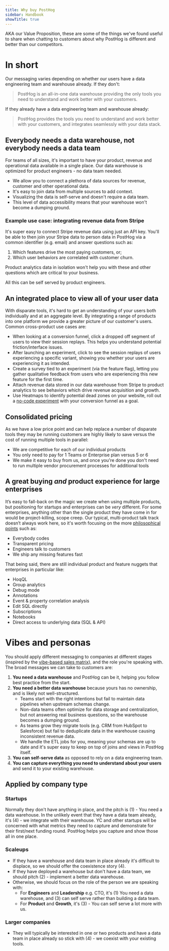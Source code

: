 ```yaml
---
title: Why buy PostHog
sidebar: Handbook
showTitle: true
---
```


AKA our Value Proposition, these are some of the things we've found useful to share when chatting to customers about why PostHog is different and better than our competitors.

# In short

Our messaging varies depending on whether our users have a data engineering team and warehouse already.  If they don't:

> PostHog is an all-in-one data warehouse providing the only tools you need to understand and work better with your customers.

If they already have a data engineering team and warehouse already:

> PostHog provides the tools you need to understand and work better with your customers, and integrates seamlessly with your data stack.

## Everybody needs a data warehouse, not everybody needs a data team

For teams of all sizes, it's important to have your product, revenue and operational data available in a single place. Our data warehouse is optimized for product engineers - no data team needed. 

- We allow you to connect a plethora of data sources for revenue, customer and other operational data.
- It's easy to join data from multiple sources to add context.
- Visualizing the data is self-serve and doesn't require a data team.
- This level of data accessibility means that your warehouse won't become a dumping ground.

### Example use case: integrating revenue data from Stripe

It's super easy to connect Stripe revenue data using just an API key.  You'll be able to then join your Stripe data to person data in PostHog via a common identifier (e.g. email) and answer questions such as:

1. Which features drive the most paying customers, or;
2. Which user behaviors are correlated with customer churn.

Product analytics data in isolation won't help you with these and other questions which are critical to your business.

All this can be self served by product engineers.

## An integrated place to view all of your user data

With disparate tools, it's hard to get an understanding of your users both individually and at an aggregate level.  By integrating a range of products into one platform we provide a greater picture of our customer's users.  Common cross-product use cases are:

 - When looking at a conversion funnel, click a dropped off segment of users to view their session replays.  This helps you understand potential friction/interface issues. 
 - After launching an experiment, click to see the session replays of users experiencing a specific variant, showing you whether your users are experiencing it as intended.
 - Create a survey tied to an experiment (via the feature flag), letting you gather qualitative feedback from users who are experiencing this new feature for the first time.
 - Attach revenue data stored in our data warehouse from Stripe to product analytics to see behaviors which drive revenue acquisition and growth.
 - Use Heatmaps to identify potential dead zones on your website, roll out a [no-code experiment](/docs/experiments/no-code-web-experiments) with your conversion funnel as a goal.

## Consolidated pricing

As we have a low price point and can help replace a number of disparate tools they may be running customers are highly likely to save versus the cost of running multiple tools in parallel:

 - We are competitive for each of our individual products
 - You only need to pay for 1 Teams or Enterprise plan versus 5 or 6
 - We make it easy to buy from us, and once you're done you don't need to run multiple vendor procurement processes for additional tools

## A great buying _and_ product experience for large enterprises

It’s easy to fall-back on the magic we create when using multiple products, but positioning for startups and enterprises can be _very_ different. For some enterprises, anything other than the single product they have come in for would be project-killing, scope creep. Our typical, multi-product talk track doesn’t always work here, so it's worth focusing on the more [philosophical points](/why) such as:

- Everybody codes
- Transparent pricing
- Engineers talk to customers
- We ship any missing features fast

That being said, there are still individual product and feature nuggets that enterprises in particular like:

- HoqQL
- Group analytics
- Debug mode
- Annotations
- Event & property correlation analysis
- Edit SQL directly
- Subscriptions
- Notebooks
- Direct access to underlying data (SQL & API)

# Vibes and personas

You should apply different messaging to companies at different stages (inspired by the [vibe-based sales matrix](https://docs.google.com/spreadsheets/d/12scJrtw2vVok_-BNI6xOYsiNTUDrfkJJO_K0JKkz69w/edit?gid=0#gid=0)), and the role you're speaking with.  The broad messages we can take to customers are:

1. **You need a data warehouse** and PostHog can be it, helping you follow best practice from the start.
2. **You need a better data warehouse** because yours has no ownership, and is likely not well-structured.
     - Teams start with the right intentions but fail to maintain data pipelines when upstream schemas change.
     - Non-data teams often optimize for data storage and centralization, but not answering real business questions, so the warehouse becomes a dumping ground.
     - As teams grow they migrate tools (e.g. CRM from HubSpot to Salesforce) but fail to deduplicate data in the warehouse causing inconsistent revenue data.
     - We handle the ETL jobs for you, meaning your schemas are up to date and it's super easy to keep on top of joins and views in PostHog itself.
3. **You can self-serve data** as opposed to rely on a data engineering team.
4. **You can capture everything you need to understand about your users** and send it to your existing warehouse.

## Applied by company type

### Startups

Normally they don't have anything in place, and the pitch is (1) - You need a data warehouse.  In the unlikely event that they have a data team already, it's (4) - we integrate with their warehouse.  YC and other startups will be concerned with what metrics they need to capture and demonstrate for their first/next funding round.  PostHog helps you capture and show those all in one place.

### Scaleups

- If they have a warehouse and data team in place already it's difficult to displace, so we should offer the coexistence story (4).
- If they have deployed a warehouse but don't have a data team, we should pitch (2) - implement a better data warehouse.
- Otherwise, we should focus on the role of the person we are speaking with:
  - For **Engineers** and **Leadership** e.g. CTO, it's (1) You need a data warehouse, and (3) can self serve rather than building a data team.
  - For **Product** and **Growth**, it's (3) - You can self serve a lot more with us.

### Larger companies

- They will typically be interested in one or two products and have a data team in place already so stick with (4) - we coexist with your existing tools.


